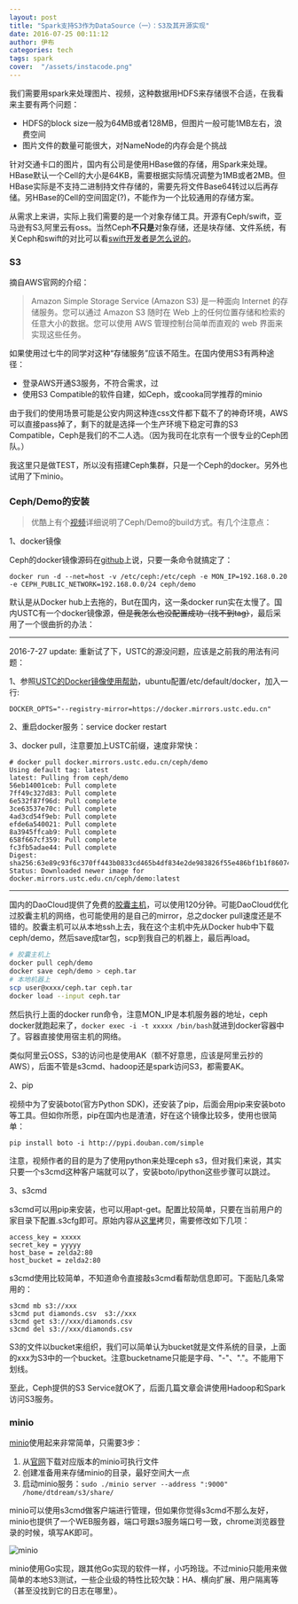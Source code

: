 ```yaml
---
layout: post
title: "Spark支持S3作为DataSource（一）：S3及其开源实现"
date: 2016-07-25 00:11:12
author: 伊布
categories: tech
tags: spark
cover:  "/assets/instacode.png"
---
```



我们需要用spark来处理图片、视频，这种数据用HDFS来存储很不合适，在我看来主要有两个问题：

- HDFS的block size一般为64MB或者128MB，但图片一般可能1MB左右，浪费空间
- 图片文件的数量可能很大，对NameNode的内存会是个挑战

针对交通卡口的图片，国内有公司是使用HBase做的存储，用Spark来处理。HBase默认一个Cell的大小是64KB，需要根据实际情况调整为1MB或者2MB。但HBase实际是不支持二进制持文件存储的，需要先将文件Base64转过以后再存储。另HBase的Cell的空间固定(?)，不能作为一个比较通用的存储方案。

从需求上来讲，实际上我们需要的是一个对象存储工具。开源有Ceph/swift，亚马逊有S3,阿里云有oss。当然Ceph**不只是**对象存储，还是块存储、文件系统，有关Ceph和swift的对比可以看[swift开发者是怎么说的](http://techs.enovance.com/6427/ceph-and-swift-why-we-are-not-fighting)。

### S3

摘自AWS官网的介绍：

> Amazon Simple Storage Service (Amazon S3) 是一种面向 Internet 的存储服务。您可以通过 Amazon S3 随时在 Web 上的任何位置存储和检索的任意大小的数据。您可以使用 AWS 管理控制台简单而直观的 web 界面来实现这些任务。

如果使用过七牛的同学对这种“存储服务”应该不陌生。在国内使用S3有两种途径：

- 登录AWS开通S3服务，不符合需求，过
- 使用S3 Compatible的软件自建，如Ceph，或cooka同学推荐的minio

由于我们的使用场景可能是公安内网这种连css文件都下载不了的神奇环境，AWS可以直接pass掉了，剩下的就是选择一个生产环境下稳定可靠的S3 Compatible，Ceph是我们的不二人选。（因为我司在北京有一个很专业的Ceph团队。）

我这里只是做TEST，所以没有搭建Ceph集群，只是一个Ceph的docker。另外也试用了下minio。

### Ceph/Demo的安装

> 优酷上有个[视频](http://v.youku.com/v_show/id_XMTMwNTI1NDg0NA)详细说明了Ceph/Demo的build方式。有几个注意点：

1、docker镜像

Ceph的docker镜像源码在[github](https://github.com/ceph/ceph-docker/tree/master/ceph-releases/jewel/ubuntu/14.04/demo)上说，只要一条命令就搞定了：

```
docker run -d --net=host -v /etc/ceph:/etc/ceph -e MON_IP=192.168.0.20 -e CEPH_PUBLIC_NETWORK=192.168.0.0/24 ceph/demo
```

默认是从Docker hub上去拖的，But在国内，这一条docker run实在太慢了。国内USTC有一个docker镜像源，~~但是我怎么也没配置成功（找不到tag）~~，最后采用了一个很曲折的办法：

---

2016-7-27 update:
重新试了下，USTC的源没问题，应该是之前我的用法有问题：

1、参照[USTC的Docker镜像使用帮助](https://lug.ustc.edu.cn/wiki/mirrors/help/docker)，ubuntu配置/etc/default/docker，加入一行:

```
DOCKER_OPTS="--registry-mirror=https://docker.mirrors.ustc.edu.cn"
```

2、重启docker服务：service docker restart

3、docker pull，注意要加上USTC前缀，速度非常快：

```
# docker pull docker.mirrors.ustc.edu.cn/ceph/demo
Using default tag: latest
latest: Pulling from ceph/demo
56eb14001ceb: Pull complete 
7ff49c327d83: Pull complete 
6e532f87f96d: Pull complete 
3ce63537e70c: Pull complete 
4ad3cd54f9eb: Pull complete 
efde6a540021: Pull complete 
8a3945ffcab9: Pull complete 
658f667cf359: Pull complete 
fc3fb5adae44: Pull complete 
Digest: sha256:63e89c93f6c370ff443b0833cd465b4df834e2de983826f55e486bf1b1f86074
Status: Downloaded newer image for docker.mirrors.ustc.edu.cn/ceph/demo:latest
```

---

国内的DaoCloud提供了免费的[胶囊主机](http://docs.daocloud.io/cluster-mgmt/add-cell-node)，可以使用120分钟。可能DaoCloud优化过胶囊主机的网络，也可能使用的是自己的mirror，总之docker pull速度还是不错的。胶囊主机可以从本地ssh上去，我在这个主机中先从Docker hub中下载ceph/demo，然后save成tar包，scp到我自己的机器上，最后再load。


```bash
# 胶囊主机上
docker pull ceph/demo
docker save ceph/demo > ceph.tar
# 本地机器上
scp user@xxxx/ceph.tar ceph.tar
docker load --input ceph.tar
```

然后执行上面的docker run命令，注意MON_IP是本机服务器的地址，ceph docker就跑起来了，`docker exec -i -t xxxxx /bin/bash`就进到docker容器中了。容器直接使用宿主机的网络。

类似阿里云OSS，S3的访问也是使用AK（额不好意思，应该是阿里云抄的AWS），后面不管是s3cmd、hadoop还是spark访问S3，都需要AK。

2、pip

视频中为了安装boto(官方Python SDK)，还安装了pip，后面会用pip来安装boto等工具。但如你所愿，pip在国内也是渣渣，好在这个镜像比较多，使用也很简单：

```
pip install boto -i http://pypi.douban.com/simple
```

注意，视频作者的目的是为了使用python来处理ceph s3，但对我们来说，其实只要一个s3cmd这种客户端就可以了，安装boto/ipython这些步骤可以跳过。

3、s3cmd

s3cmd可以用pip来安装，也可以用apt-get。配置比较简单，只要在当前用户的家目录下配置.s3cfg即可。原始内容从[这里](https://github.com/tobegit3hub/.s3cfg/blob/master/.s3cfg)拷贝，需要修改如下几项：

```
access_key = xxxxx
secret_key = yyyyy
host_base = zelda2:80
host_bucket = zelda2:80
```

s3cmd使用比较简单，不知道命令直接敲s3cmd看帮助信息即可。下面贴几条常用的：

```
s3cmd mb s3://xxx
s3cmd put diamonds.csv  s3://xxx
s3cmd get s3://xxx/diamonds.csv
s3cmd del s3://xxx/diamonds.csv
```

S3的文件以bucket来组织，我们可以简单认为bucket就是文件系统的目录，上面的xxx为S3中的一个bucket。注意bucketname只能是字母、"-"、"."。不能用下划线。

至此，Ceph提供的S3 Service就OK了，后面几篇文章会讲使用Hadoop和Spark访问S3服务。

### minio

[minio](https://minio.io/)使用起来非常简单，只需要3步：

1. 从[官网](https://minio.io/downloads/)下载对应版本的minio可执行文件
2. 创建准备用来存储minio的目录，最好空间大一点
3. 启动minio服务：`sudo ./minio server --address ":9000" /home/dtdream/s3/share/`

minio可以使用s3cmd做客户端进行管理，但如果你觉得s3cmd不那么友好，minio也提供了一个WEB服务器，端口号跟s3服务端口号一致，chrome浏览器登录的时候，填写AK即可。

![minio](http://7xir15.com1.z0.glb.clouddn.com/minio.PNG)

minio使用Go实现，跟其他Go实现的软件一样，小巧玲珑。不过minio只能用来做简单的本地S3测试，一些企业级的特性比较欠缺：HA、横向扩展、用户隔离等（甚至没找到它的日志在哪里）。

